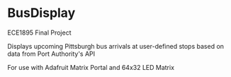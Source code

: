 # BusDisplay
ECE1895 Final Project 

Displays upcoming Pittsburgh bus arrivals at user-defined stops based on data from Port Authority's API  

For use with Adafruit Matrix Portal and 64x32 LED Matrix
